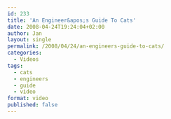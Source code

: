 ```yaml
---
id: 233
title: 'An Engineer&apos;s Guide To Cats'
date: 2008-04-24T19:24:04+02:00
author: Jan
layout: single
permalink: /2008/04/24/an-engineers-guide-to-cats/
categories:
  - Videos
tags:
  - cats
  - engineers
  - guide
  - video
format: video
published: false
---
```


